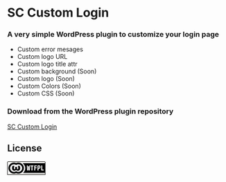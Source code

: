 # SC Custom Login

### A very simple WordPress plugin to customize your login page

* Custom error mesages
* Custom logo URL
* Custom logo title attr
* Custom background (Soon)
* Custom logo (Soon)
* Custom Colors (Soon)
* Custom CSS (Soon)

### Download from the WordPress plugin repository
[SC Custom Login](https://wordpress.org/plugins/sc-custom-login/)


## License
[![WTFPL](wtfpl-badge.png "WTFPL")](https://github.com/zergiocosta/SC-Custom-Login/blob/master/SCLOGIN_LICENSE)